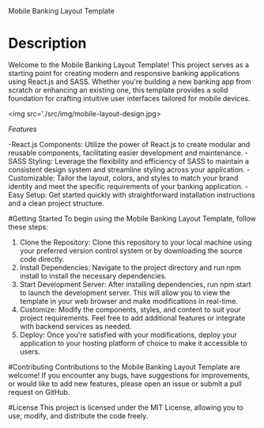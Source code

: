 ##
Mobile Banking Layout Template

# Description

Welcome to the Mobile Banking Layout Template! This project serves as a starting point for creating modern and responsive banking applications using React.js and SASS. Whether you're building a new banking app from scratch or enhancing an existing one, this template provides a solid foundation for crafting intuitive user interfaces tailored for mobile devices.

<img src='./src/img/mobile-layout-design.jpg>


*Features*

-React.js Components: Utilize the power of React.js to create modular and reusable components, facilitating easier development and maintenance.
-SASS Styling: Leverage the flexibility and efficiency of SASS to maintain a consistent design system and streamline styling across your application.
-Customizable: Tailor the layout, colors, and styles to match your brand identity and meet the specific requirements of your banking application.
-Easy Setup: Get started quickly with straightforward installation instructions and a clean project structure.

#Getting Started
To begin using the Mobile Banking Layout Template, follow these steps:

1. Clone the Repository: Clone this repository to your local machine using your preferred version control system or by downloading the source code directly.
2. Install Dependencies: Navigate to the project directory and run npm install to install the necessary dependencies.
3. Start Development Server: After installing dependencies, run npm start to launch the development server. This will allow you to view the template in your web browser and make modifications in real-time.
4. Customize: Modify the components, styles, and content to suit your project requirements. Feel free to add additional features or integrate with backend services as needed.
5. Deploy: Once you're satisfied with your modifications, deploy your application to your hosting platform of choice to make it accessible to users.

#Contributing
Contributions to the Mobile Banking Layout Template are welcome! If you encounter any bugs, have suggestions for improvements, or would like to add new features, please open an issue or submit a pull request on GitHub.

#License
This project is licensed under the MIT License, allowing you to use, modify, and distribute the code freely.


